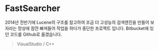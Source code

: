 # FastSearcher

2014년 전반기에 Lucene의 구조를 참고하여 조금 더 고성능의 검색엔진을 만들어 보자라는 망상에 잠깐 빠져들어 작업을 하다가 중단한 프로젝트 입니다. Bitbucket에 있던 코드를 Github로 옮겼습니다.

> VisualStudio / C++
